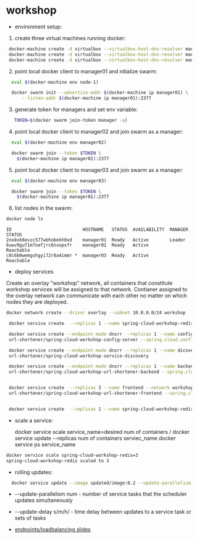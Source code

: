 # workshop

* environment setup:

1. create three virtual machines running docker:
 ```sh
  docker-machine create -d virtualbox --virtualbox-host-dns-resolver manager01
  docker-machine create -d virtualbox --virtualbox-host-dns-resolver manager02
  docker-machine create -d virtualbox --virtualbox-host-dns-resolver manager03
 ```

2. point local docker client to manager01 and nitialize swarm:
 ```sh
   eval $(docker-machine env node-1) 

   docker swarm init --advertise-addr $(docker-machine ip manager01) \
       --listen-addr $(docker-machine ip manager01):2377
 ```

3. generate token for managers and set env variable:
 ```sh
    TOKEN=$(docker swarm join-token manager -q)
 ```

4. point local docker client to manager02 and join swarm as a manager:
 ```sh
   eval $(docker-machine env manager02)

   docker swarm join --token $TOKEN \
     $(docker-machine ip manager01):2377
 ```

5. point local docker client to manager03 and join swarm as a manager:
 ```sh
   eval $(docker-machine env manager03)

   docker swarm join --token $TOKEN \
     $(docker-machine ip manager01):2377
 ```

6. list nodes in the swarm: 
 ```sh
 docker node ls
 ```
 ``` 
 ID                           HOSTNAME   STATUS  AVAILABILITY  MANAGER STATUS
 2no8xk6evzc577wbhobekh0xd    manager01  Ready   Active        Leader
 6uwv9gu71m7oefjrc6nxopxfr    manager02  Ready   Active        Reachable
 c8c6b0wemgshgyi72r8a4immr *  manager03  Ready   Active        Reachable
 ```
 
 * deploy services
 
 Create an overlay "workshop" network, all containers that constitute workshop services will be assigned to that network.
 Contianer assigned to the overlay network can communicate with each other no matter on which nodes they are deployed.
 
 ```sh
 docker network create --driver overlay --subnet 10.0.0.0/24 workshop 
```


 ```sh
  docker service create  --replicas 1 --name spring-cloud-workshop-redis   --network workshop  redis

  docker service create --endpoint-mode dnsrr --replicas 1 --name config-server --network workshop \
  url-shortener/spring-cloud-workshop-config-server --spring.cloud.config.server.git.uri=$REPO

  docker service create --endpoint-mode dnsrr --replicas 1 --name dicovery-service --network workshop \
  url-shortener/spring-cloud-workshop-service-discovery

  docker service create --endpoint-mode dnsrr --replicas 1 --name backend --network workshop \
  url-shortener/spring-cloud-workshop-url-shortener-backend --spring.cloud.config.uri=http://config-server:8888/


  docker service create  --replicas 3 --name frontend --network workshop  -p 8080:8080 \
  url-shortener/spring-cloud-workshop-url-shortener-frontend --spring.cloud.config.uri=http://config-server:8888


  docker service create  --replicas 1 --name spring-cloud-workshop-redis   --network workshop  redis
 ```

* scale a service:

  docker service scale service_name=desired num of containers / docker service update --replicas num of containers serviec_name
  docker service ps service_name
  
 ```sh
 docker service scale spring-cloud-workshop-redis=3
 spring-cloud-workshop-redis scaled to 3
 ```
 
* rolling updates:

 ```sh
   docker service update --image updated/image:0.2 --update-parallelism 2 --update-delay 60s service_name
 ```
 
  * --update-parallelism num - number of service tasks that the scheduler updates simultaneously 
  * --update-delay s/m/h/ - time delay between updates to a service task or sets of tasks

* [endpoints/loadbalancing slides](https://docs.google.com/presentation/d/1DFnw6DQq83Chd8ybxu1uQK3r4iUwgElL2uCAyPkukqw/edit#slide=id.p)






